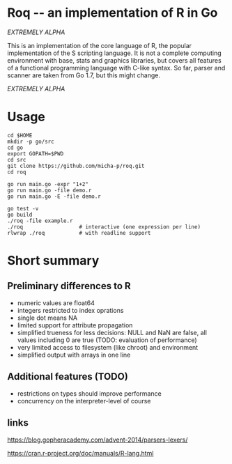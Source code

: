 # Roq -- an implementation of R in Go

*EXTREMELY ALPHA*

This is an implementation of the core language of R, the popular implementation of the S scripting language. It is not a complete computing environment with base, stats and graphics libraries, but covers all features of a functional programming language with C-like syntax. So far, parser and scanner are taken from Go 1.7, but this might change.

*EXTREMELY ALPHA*

# Usage

```
cd $HOME
mkdir -p go/src
cd go
export GOPATH=$PWD
cd src
git clone https://github.com/micha-p/roq.git
cd roq

go run main.go -expr "1+2"
go run main.go -file demo.r
go run main.go -E -file demo.r

go test -v
go build
./roq -file example.r
./roq                  # interactive (one expression per line)
rlwrap ./roq           # with readline support
```

# Short summary

## Preliminary differences to R

- numeric values are float64
- integers restricted to index oprations
- single dot means NA
- limited support for attribute propagation
- simplified trueness for less decisions: NULL and NaN are false, all values including 0 are true (TODO: evaluation of performance)
- very limited access to filesystem (like chroot) and environment
- simplified output with arrays in one line


## Additional features (TODO)

- restrictions on types should improve performance
- concurrency on the interpreter-level of course

## links

https://blog.gopheracademy.com/advent-2014/parsers-lexers/

https://cran.r-project.org/doc/manuals/R-lang.html

